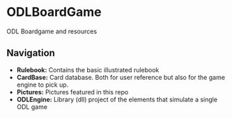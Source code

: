 # ODLBoardGame
ODL Boardgame and resources

## Navigation
- **Rulebook:** Contains the basic illustrated rulebook
- **CardBase:** Card database. Both for user reference but also for the game engine to pick up.
- **Pictures:** Pictures featured in this repo
- **ODLEngine:** Library (dll) project of the elements that simulate a single ODL game